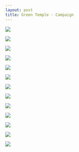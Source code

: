```yaml
---
layout: post
title: Green Temple - Campaign
---
```


<a href='https://photos.google.com/share/AF1QipNzkxUlb8eYE3ppGpHLN_y01b2yAmAv9AoAW4Dqnq06JDeTh9SHQ5AMzo54dGXmxg?key=QnVaUEpfd3RLajdZbzRvOE5CNWRfWGdqYl90X2Vn&source=ctrlq.org'><img src='https://lh3.googleusercontent.com/TK-Zx6VzBYKz4cy23aI-WNSjZMgVF5hjFcaGIADcTZWhEurykPevu64Ri4nR72BnAQPMPGBvg2XODZbc053G-A__gnPlzwXWQZr5nOQy9xc0bdJ4XhaNrcKCdO_0LvZhMPL67w' /></a>

<a href='https://photos.google.com/share/AF1QipP5L2L58_DC4CdSmKMqiTBTGPG7RExVfMDK7nsMVIH0C2PGIYj7mSTGbCZCPJIU8Q?key=UDJaTkE1dTE1djUzYnA1cGpubUtqSXFTb0lSX05B&source=ctrlq.org'><img src='https://lh3.googleusercontent.com/qO0WipYYFD5Rc8YW_N6zZ5-d62UioEG7AZJnJXihmZaTIGQTy4e1Hi8aiJupoJlFYC9OXfc-aYUZzdvfPWprjz0mFMb6VXKS-YdAMVQJqv0tsgjOmLaM3ON_ZBAelN_Q5kLT9g' /></a>

<a href='https://photos.google.com/share/AF1QipNuO3BsQZOUDWTlTg2P0eKEj5W9hzSdoCZ3cY0w1Ky3JTxtChBG7vVTaOcleMhvhg?key=QUhBZndoaVh4WG91bmN6VjZtSFFNYzQ2VWRBU0ZB&source=ctrlq.org'><img src='https://lh3.googleusercontent.com/IDp3M2RPfFDTKilfrQ72EgwGM2XlKGaHsyI9TdUQe-5aEHp50go8ro1PWhE9iJB7KdzeqT0K_SrMU7EsbFgpLgDdvWamPMK7JJJr8cnWYtwJKuQqRUVL-ADMLf_PeGCw4oSJmA' /></a>

<a href='https://photos.google.com/share/AF1QipMVonKVhC9ChiwhRaSjFiUbKw4Sxr4wTijTTsLm-OHuQsE8QjWCstzw5-WDstlPzA?key=VlhyTDNpLWVXQUtDYjRYUzRQREtLeHNJVlcyTXZn&source=ctrlq.org'><img src='https://lh3.googleusercontent.com/AkblU5BJ1Ze9n4-cXajCg9RuGjkOZOxFWePP5nFutbNeJ2GNauPRnOp7n2qmokZhIgw9or1Wvawve_7IHJvJLUs7qKFF9_X16t7F2bgg7gvX3Ofb_V6VAH60_rj_YkvEAZZpEw' /></a>

<a href='https://photos.google.com/share/AF1QipPB7rGZWbzsrNqGiWvC0c24V-RzDJ9o0ZhWLATHAt-ndW0vivYGQ-QsQ3pH6QFnLg?key=U2d2Vl9qLUw2b2hhbDdCLVc4bkJhSVJuNFJXdFNR&source=ctrlq.org'><img src='https://lh3.googleusercontent.com/-9qqY7kn9frwfK_qcjsLM6eFHV25oqkqPhS1MYdwduGmaFMdWo-Eq7mA6d6MTrirAvpgwjyG453bx18URY18QRHHKYurlALuwRuLbldGgJVe0obi93kWryiK2GI-i5bdpx1uIg' /></a>

<a href='https://photos.google.com/share/AF1QipNox8pPo1BjFtEtJ4ibxksWNRoJJGZGQcwCHyXenuam0pBJT_NBQ-KH-e5RvkSlUw?key=TVB1Y3ZicG5tZGFlOV9HcXFTcWc1N24tNjR0cjd3&source=ctrlq.org'><img src='https://lh3.googleusercontent.com/RD1u1_v3dNwxbFpaDskoJ8p6g9hOaN-wgjEhVsy3lxBXKYEURVl8-4cJZGRqlBz1c9IL8Mq8iRa3Wk2iORpCkUYJXzyWHZjsnKw8InEed5KRx_m0bfaE75DRa8lRMtzbDd4-9A' /></a>

<a href='https://photos.google.com/share/AF1QipPe7jAtEaGFfkXM1Os-DzevlRbS7uja8Kq6GW6nWh8L14r95LUVB64sbP8moEHmfA?key=YnhRcEYwQU83WkFpM0ZHRGRfSTJGYzNoVTNWdFZB&source=ctrlq.org'><img src='https://lh3.googleusercontent.com/Bc78_4euiJh5TeWMdFCDXfYm24el_wjydE4GCRmzsdz0Pbcxb3LgjyARrZdI6rFUuWuRapq0Gigp6KVFkoFc8U2lgCk1hpHPQ91MUJF6fA_u6zOM0T_-jPJJ30YqTfu76xCR8A' /></a>

<a href='https://photos.google.com/share/AF1QipPkw0etPkSxbQiA2gpqotdgida7n4Ik7FvH-DRGm9mYUa-uACCmm1ehCGEfLFVrwg?key=WjZOZU1MV1p3dG5lV3RIS010MGtENzc5WHd2aHFn&source=ctrlq.org'><img src='https://lh3.googleusercontent.com/_sO8ijWeI20fqqr70mqogwxOTfD1AIirqf8KgS5zp5MI2c99EGihz1L2LWe5_jIueLBHxcLPj9qvR6QURb-LqXm1i3d5McQ4SVhUuoqtDZvm1Ku0d_XtB9E5PGtaLwHO08DtTA' /></a>

<a href='https://photos.google.com/share/AF1QipOdmBxJY48XDEcXhxMdf7Yk5bopugny4OSfCPL7JHcKoBrNRYjBzUxTxgAc0pVV9Q?key=QWxrZ3d5VGhXS0tEVTdDY3pSSEhOWGlvWEVkcXd3&source=ctrlq.org'><img src='https://lh3.googleusercontent.com/G4PLZw10DFrBhX-28gnr9TJAso7_XGEC3Z_COdzbxZgkjfsDl71VDoqbxYGW8LPE9SM8igDr_EuF-kPt1gXqIuRo0elmrACaqkL2MGneTDjISEpdJ5YfbLa0Shpzeri_4JrwSA' /></a>

<a href='https://photos.google.com/share/AF1QipOGnC-Ev5wIOc_mtGC8EFIGd7j8HNOYBdNOTrx6v3Fd-yPb8jjQC3ElhItYAy65YA?key=ZDl4ZzgtVUZHYjNzUWlkalZBV1Rhdk5NcW9BODF3&source=ctrlq.org'><img src='https://lh3.googleusercontent.com/A5ImGQmsWMSl-u_nAi9ZI1T3YMPUXdiG5_x0tZhpVLToc68LQnbTjV81QXVtSnH1AKu8aHwi8mwm0zYIUF_FW0vtfkRRB-T49HTfHSmucFKfb13cN2y2IoPyaeEZ-9IaSIjsaw' /></a>

<a href='https://photos.google.com/share/AF1QipOsptsBpm4GdOBgHQGBo72AnUGBWdE5l7paaR5-bQJqwVot7VolelUQCc8_hKOVMg?key=OFd1NmppUndtbUw2VlJ6aVlVUkgtb2dTM0dmd2NB&source=ctrlq.org'><img src='https://lh3.googleusercontent.com/Uulsbn_gRhqJZd2BZezok6oywDznvEKr56YYaotShS-Tk3IcP6OSKDrTShqBxJJig6qR2zldsJszGVVOWOCESjuExaJL-jXhpsngd-saB6W-8ALcC-g1Igaq1bJQ_xvwAm1WjA' /></a>

<a href='https://photos.google.com/share/AF1QipPznM-jUAxeew8An7aNDGyiYVi1ed258XOCizvH_CS81GE5bJspF5QVGMFnR96yWw?key=WldmQkhOOXJhYUFmRGFkRWtXb3FaLVdTWTA4UXVR&source=ctrlq.org'><img src='https://lh3.googleusercontent.com/_hsvL36oC1Fku64ld16Nzregx6T2bhLcz-y6BllGYmacpnhhHrD3e_oMf-LiyVELvnrFqaLktqTPiPVOUEH5DAGi27GLICkWGZiUQgUnCxssMgPcgCugznYoNQyoqGwirupD2Q' /></a>

<a href='https://photos.google.com/share/AF1QipMNFWBcPEaS-peE18dmENBJwq0ts_cj2yuUQhaYkxuYHd8T5uo7YaAkcP_fCTmscg?key=Wk1DQ0pDUjhvZXc0NzNJc1dYUnphenJhQTF0SDF3&source=ctrlq.org'><img src='https://lh3.googleusercontent.com/POd3wvtmLYHO6ZYcGaUHgSG-eCWLa4SoazeegO83ibG20sgupap8aWaW9WAf2XztACtLYCFsZ7s-1AKvHOuspyH0ahqVVLJ8W_nqp3Mmjlh_pNrlJIgcUVdpdnNwBGwxR7Hb3w' /></a>


